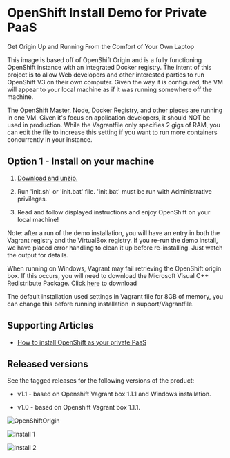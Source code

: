 OpenShift Install Demo for Private PaaS
=======================================
Get Origin Up and Running From the Comfort of Your Own Laptop

This image is based off of OpenShift Origin and is a fully functioning OpenShift instance with an integrated Docker registry. The
intent of this project is to allow Web developers and other interested parties to run OpenShift V3 on their own computer. Given the
way it is configured, the VM will appear to your local machine as if it was running somewhere off the machine.
 
The OpenShift Master, Node, Docker Registry, and other pieces are running in one VM. Given it's focus on application developers, it
should NOT be used in production. While the Vagrantfile only specifies 2 gigs of RAM, you can edit the file to increase this setting
if you want to run more containers concurrently in your instance.


Option 1 - Install on your machine
----------------------------------
1. [Download and unzip.](https://github.com/eschabell/openshift-install-demo/archive/master.zip)

2. Run 'init.sh' or 'init.bat' file. 'init.bat' must be run with Administrative privileges.

3. Read and follow displayed instructions and enjoy OpenShift on your local machine!

Note: after a run of the demo installation, you will have an entry in both the Vagrant registry
and the VirtualBox registry. If you re-run the demo install, we have placed error handling to clean
it up before re-installing. Just watch the output for details.

When running on Windows, Vagrant may fail retrieving the OpenShift origin box. If this occurs, you will need to download the Microsoft Visual C++ Redistribute Package. Click [here](https://www.microsoft.com/en-us/download/confirmation.aspx?id=8328) to download

The default installation used settings in Vagrant file for 8GB of memory, you can change this before
running installation in support/Vagrantfile.


Supporting Articles
-------------------
- [How to install OpenShift as your private PaaS](http://www.schabell.org/2016/02/howto-install-openshift-private-paas.html)


Released versions
-----------------
See the tagged releases for the following versions of the product:

- v1.1 - based on Openshift Vagrant box 1.1.1 and Windows installation.

- v1.0 - based on Openshift Vagrant box 1.1.1.

![OpenShiftOrigin](https://github.com/eschabell/openshift-install-demo/blob/master/docs/demo-images/openshift-origin.png?raw=true)

![Install 1](https://github.com/eschabell/openshift-install-demo/blob/master/docs/demo-images/install-1.png?raw=true)

![Install 2](https://github.com/eschabell/openshift-install-demo/blob/master/docs/demo-images/install-2.png?raw=true)
